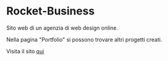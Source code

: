 # Rocket-Business
Sito web di un agenzia di web design online.

Nella pagina "Portfolio" si possono trovare altri progetti creati.

Visita il sito <a href="https://rocky-hamlet-12842.herokuapp.com">qui</a>
